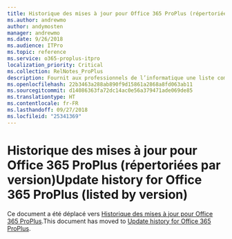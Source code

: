 ```yaml
---
title: Historique des mises à jour pour Office 365 ProPlus (répertoriées par version)
ms.author: andrewmo
author: andymosten
manager: andrewmo
ms.date: 9/26/2018
ms.audience: ITPro
ms.topic: reference
ms.service: o365-proplus-itpro
localization_priority: Critical
ms.collection: RelNotes_ProPlus
description: Fournit aux professionnels de l’informatique une liste complète des version Office 365 ProPlus, organisées par version, avec des liens vers les notes de mise à jour
ms.openlocfilehash: 22b3463a288ab890f9d15861a2868a8fd063ab11
ms.sourcegitcommit: d14086363fa72dc14ac0e56a379471ade069de85
ms.translationtype: HT
ms.contentlocale: fr-FR
ms.lasthandoff: 09/27/2018
ms.locfileid: "25341369"
---
```

# <a name="update-history-for-office-365-proplus-listed-by-version"></a><span data-ttu-id="a337f-103">Historique des mises à jour pour Office 365 ProPlus (répertoriées par version)</span><span class="sxs-lookup"><span data-stu-id="a337f-103">Update history for Office 365 ProPlus (listed by version)</span></span>
 
<span data-ttu-id="a337f-104">Ce document a été déplacé vers [Historique des mises à jour pour Office 365 ProPlus](https://docs.microsoft.com/en-us/officeupdates/update-history-office365-proplus-by-date).</span><span class="sxs-lookup"><span data-stu-id="a337f-104">This document has moved to [Update history for Office 365 ProPlus](https://docs.microsoft.com/en-us/officeupdates/update-history-office365-proplus-by-date).</span></span>